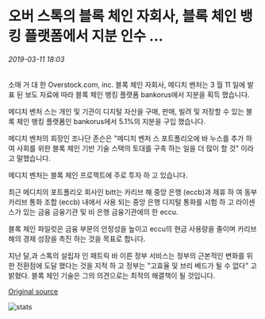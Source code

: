 # 오버 스톡의 블록 체인 자회사, 블록 체인 뱅킹 플랫폼에서 지분 인수 ...

###### 2019-03-11 18:03

소매 거 대 한 Overstock.com, inc. 블록 체인 자회사, 메디치 벤처는 3 월 11 일에 발표 된 보도 자료에 따라 블록 체인 뱅킹 플랫폼 bankorus에서 지분을 획득 했습니다.

메디치 벤처 스는 개인 및 기관이 디지털 자산을 구매, 판매, 빌려 및 저장할 수 있는 블록 체인 뱅킹 플랫폼인 bankorus에서 5.1%의 지분을 구입 했습니다.

메디치 벤처의 회장인 조나단 존슨은 "메디치 벤처 스 포트폴리오에 바 누스를 추가 하 여 사회를 위한 블록 체인 기반 기술 스택의 토대를 구축 하는 일을 더 많이 할 것" 이라고 말했습니다.

메디치 벤처는 블록 체인 프로젝트에 주로 투자 하 고 있습니다.

최근 메디치의 포트폴리오 회사인 bitt는 카리브 해 중앙 은행 (eccb)과 제휴 하 여 동부 카리브 통화 조합 (eccb) 내에서 사용 되는 중앙 은행 디지털 통화를 시험 하 고 라이센스가 있는 금융 금융기관 및 비 은행 금융기관에의 한 eccu.

블록 체인 파일럿은 금융 부문의 안정성을 높이고 eccu의 현금 사용량을 줄이며 카리브 해의 경제 성장을 촉진 하는 것을 목표로 합니다.

지난 달,과 스톡의 설립자 인 패트릭 바 이른 정부 서비스는 정부의 근본적인 변화를 위한 전환점에 도달 했다는 것을 지적 하 고 정부는 "고효율 및 브리 베드가 될 수 없다" 고 밝혔다. 블록 체인 기술은 그의 의견으로는 최적의 해결책이 될 것입니다.

[Original source](https://cointelegraph.com/news/overstocks-blockchain-subsidiary-acquires-stake-in-blockchain-banking-platform)

![stats](https://c.statcounter.com/11760860/0/a89fa40b/1/ "stats")